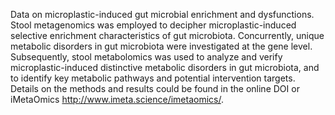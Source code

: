 Data on microplastic-induced gut microbial enrichment and dysfunctions.
Stool metagenomics was employed to decipher microplastic-induced selective enrichment characteristics of gut microbiota. Concurrently, unique metabolic disorders in gut microbiota were investigated at the gene level. Subsequently, stool metabolomics was used to analyze and verify microplastic-induced distinctive metabolic disorders in gut microbiota, and to identify key metabolic pathways and potential intervention targets.
Details on the methods and results could be found in the online DOI or iMetaOmics http://www.imeta.science/imetaomics/.
